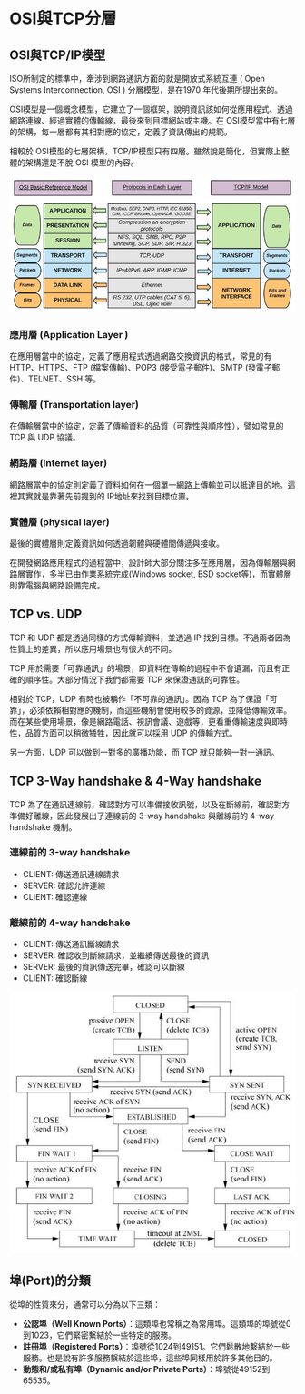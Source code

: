 # OSI與TCP分層

## OSI與TCP/IP模型

ISO所制定的標準中，牽涉到網路通訊方面的就是開放式系統互連 \( Open Systems Interconnection, OSI \) 分層模型，是在1970 年代後期所提出來的。 

OSI模型是一個概念模型，它建立了一個框架，說明資訊該如何從應用程式、透過網路連線、經過實體的傳輸線，最後來到目標網站或主機。在 OSI模型當中有七層的架構，每一層都有其相對應的協定，定義了資訊傳出的規範。

相較於 OSI模型的七層架構，TCP/IP模型只有四層。雖然說是簡化，但實際上整體的架構還是不脫 OSI 模型的內容。

![OSI 7&#x5C64;&#x8207;TCP/IP 4&#x5C64;&#x5C0D;&#x7167;&#x5716;](../.gitbook/assets/osi_tcp_mapping.png)

### 應用層 \(Application Layer \)

在應用層當中的協定，定義了應用程式透過網路交換資訊的格式，常見的有 HTTP、HTTPS、FTP \(檔案傳輸\)、POP3 \(接受電子郵件\)、SMTP \(發電子郵件\)、TELNET、SSH 等。

### 傳輸層 \(Transportation layer\)

在傳輸層當中的協定，定義了傳輸資料的品質（可靠性與順序性），譬如常見的 TCP 與 UDP 協議。

### 網路層 \(Internet layer\)

網路層當中的協定則定義了資料如何在一個單一網路上傳輸並可以抵達目的地。這裡其實就是靠著先前提到的 IP地址來找到目標位置。

### 實體層 \(physical layer\)

最後的實體層則定義資訊如何透過韌體與硬體間傳遞與接收。

在開發網路應用程式的過程當中，設計師大部分關注多在應用層，因為傳輸層與網路層實作，多半已由作業系統完成\(Windows socket, BSD socket等\)，而實體層則靠電腦與網路設備完成。

## TCP vs. UDP

TCP 和 UDP 都是透過同樣的方式傳輸資料，並透過 IP 找到目標。不過兩者因為性質上的差異，所以應用場景也有很大的不同。


TCP 用於需要「可靠通訊」的場景，即資料在傳輸的過程中不會遺漏，而且有正確的順序性。大部分情況下我們都需要 TCP 來保證通訊的可靠性。

相對於 TCP，UDP 有時也被稱作「不可靠的通訊」。因為 TCP 為了保證「可靠」，必須依賴相對應的機制，而這些機制會使用較多的資源，並降低傳輸效率。而在某些使用場景，像是網路電話、視訊會議、遊戲等，更看重傳輸速度與即時性，品質方面可以稍微犧牲，因此就可以採用 UDP 的傳輸方式。

另一方面，UDP 可以做到一對多的廣播功能，而 TCP 就只能夠一對一通訊。

## TCP 3-Way handshake & 4-Way handshake

TCP 為了在通訊連線前，確認對方可以準備接收訊號，以及在斷線前，確認對方準備好離線，因此發展出了連線前的 3-way handshake 與離線前的 4-way handshake 機制。

### 連線前的 3-way handshake

* CLIENT: 傳送通訊連線請求
* SERVER: 確認允許連線
* CLIENT: 確認連線

### 離線前的 4-way handshake

* CLIENT: 傳送通訊斷線請求
* SERVER: 確認收到斷線請求，並繼續傳送最後的資訊
* SERVER: 最後的資訊傳送完畢，確認可以斷線
* CLIENT: 確認斷線





![TCP&#x9023;&#x7DDA;&#x72C0;&#x614B;&#x5716;](../.gitbook/assets/tcp_connection_states.jpg)

## 埠\(Port\)的分類

從埠的性質來分，通常可以分為以下三類：

* **公認埠（Well Known Ports）**：這類埠也常稱之為常用埠。這類埠的埠號從0到1023，它們緊密繫結於一些特定的服務。
* **註冊埠（Registered Ports）**：埠號從1024到49151。它們鬆散地繫結於一些服務。也是說有許多服務繫結於這些埠，這些埠同樣用於許多其他目的。
* **動態和/或私有埠（Dynamic and/or Private Ports）**：埠號從49152到65535。

